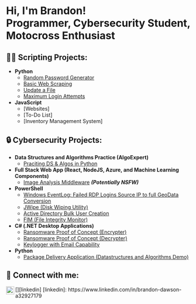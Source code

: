<h1>Hi, I'm Brandon! <br/>Programmer, Cybersecurity Student, Motocross Enthusiast</h1>

<h2>👨‍💻 Scripting Projects:</h2>

- <b>Python</b>
  - [Random Password Generator](https://github.com/dawson351/Python-Scripts/blob/main/passwordGenerator.py)
  - [Basic Web Scraping](https://github.com/dawson351/Python-Scripts/blob/main/scraper.py)
  - [Update a File](https://github.com/dawson351/Python-Scripts/blob/main/updateFile.py)
  - [Maximum Login Attempts](https://github.com/dawson351/Python-Scripts/blob/main/maxLogin.py)
- <b>JavaScript</b>
  - [Websites]
  - [To-Do List]
  - [Inventory Management System]
  
<h2> 🔒 Cybersecurity Projects:</h2>

- <b>Data Structures and Algorithms Practice (AlgoExpert)</b>
  - [Praciting DS & Algos in Python](https://github.com/joshmadakor1/Algorithms-Practice)
- <b>Full Stack Web App (React, NodeJS, Azure, and Machine Learning Components)</b>
  - [Image Analysis Middleware](https://github.com/joshmadakor1/4chan-Image-Analysis-Middleware-C964) <b><i>(Potentially NSFW)</b></i>
- <b>PowerShell</b>
  - [Windows EventLog: Failed RDP Logins Source IP to full GeoData Conversion](https://github.com/joshmadakor1/Sentinel-Lab)
  - [JWipe (Disk Wiping Utility)](https://github.com/joshmadakor1/Jwipe.PowerShell)
  - [Active Directory Bulk User Creation](https://github.com/joshmadakor1/AD_PS)
  - [FIM (File Integrity Monitor)](https://github.com/joshmadakor1/PowerShell-Integrity-FIM)
- <b>C# (.NET Desktop Applications)</b>
  - [Ransomware Proof of Concept (Encrypter)](https://github.com/joshmadakor1/EncrypterPOC)
  - [Ransomware Proof of Concept (Decrypter)](https://github.com/joshmadakor1/DecrypterPOC)
  - [Keylogger with Email Capability](https://github.com/joshmadakor1/Key-Logger-With-Email)
- <b>Python</b>
  - [Package Delivery Application (Datastructures and Algorithms Demo)](https://github.com/joshmadakor1/Package-Delivery-Pathfinding-Algorithm)

<h2> 🤳 Connect with me:</h2>
[<img align="left" alt="Brandon Dawson | LinkedIn" width="22px" src="https://cdn.jsdelivr.net/npm/simple-icons@v3/icons/linkedin.svg" />][linkedin]
[linkedin]: https://www.linkedin.com/in/brandon-dawson-a32927179
